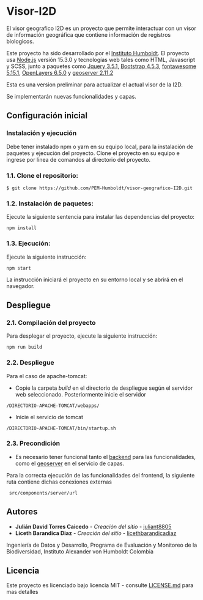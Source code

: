 # Visor-I2D
El visor geografico I2D es un proyecto que permite interactuar con un visor de información geográfica que contiene información de registros biologicos.

Este proyecto ha sido desarrollado por el [Instituto Humboldt](http://www.humboldt.org.co). El proyecto usa [Node.js](https://nodejs.org/) versión 15.3.0 y tecnologías web tales como HTML, Javascript y SCSS, junto a paquetes como [Jquery 3.5.1](https://jquery.com/), [Bootstrap 4.5.3](https://getbootstrap.com/), [fontawesome 5.15.1](https://fontawesome.com/), [OpenLayers 6.5.0](https://openlayers.org/) y [geoserver 2.11.2](http://geoserver.org/)

Esta es una version preliminar para actualizar el actual visor de la I2D.

Se implementarán nuevas funcionalidades y capas.

## Configuración inicial

### Instalación y ejecución

Debe tener instalado npm o yarn en su equipo local, para la instalación de paquetes y ejecución del proyecto. Clone el proyecto en su equipo e ingrese por línea de comandos al directorio del proyecto.

### 1.1. Clone el repositorio:

```
$ git clone https://github.com/PEM-Humboldt/visor-geografico-I2D.git
```

### 1.2. Instalación de paquetes:
Ejecute la siguiente sentencia para instalar las dependencias del proyecto:

    npm install

### 1.3. Ejecución:
Ejecute la siguiente instrucción:

    npm start

La instrucción iniciará el proyecto en su entorno local y se abrirá en el navegador.


## Despliegue

### 2.1. Compilación del proyecto
Para desplegar el proyecto, ejecute la siguiente instrucción:
    
    npm run build

### 2.2. Despliegue

Para el caso de apache-tomcat:

- Copie la carpeta *build* en el directorio de despliegue según el servidor web seleccionado. Posteriormente inicie el servidor
```
/DIRECTORIO-APACHE-TOMCAT/webapps/
```
- Inicie el servicio de tomcat
```
/DIRECTORIO-APACHE-TOMCAT/bin/startup.sh
```

### 2.3. Precondición

- Es necesario tener funcional tanto el [backend](https://github.com/PEM-Humboldt/visor-geografico-I2D-backend) para las funcionalidades, como el [geoserver](http://34.231.25.67:8080/geoserver/web/) en el servicio de capas. 

Para la correcta ejecución de las funcionalidades del frontend, la siguiente ruta contiene dichas conexiones externas
```
 src/components/server/url
```


## Autores

* **Julián David Torres Caicedo** - *Creación del sitio* - [juliant8805](https://github.com/juliant8805)
* **Liceth Barandica Diaz** - *Creación del sitio* - [licethbarandicadiaz](https://github.com/licethbarandicadiaz)

Ingeniería de Datos y Desarrollo, Programa de Evaluación y Monitoreo de la Biodiversidad, Instituto Alexander von Humboldt Colombia

## Licencia

Este proyecto es licenciado bajo licencia MIT - consulte [LICENSE.md](LICENSE.md) para mas detalles